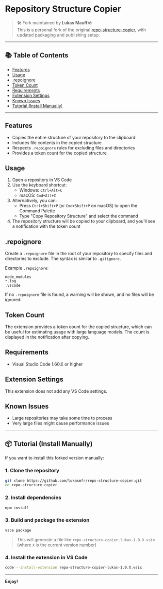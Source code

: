 # Repository Structure Copier

> 🛠️ Fork maintained by **Lukas Mauffré**  
> This is a personal fork of the original [repo-structure-copier](https://github.com/niels-hop/repo-structure-copier), with updated packaging and publishing setup.

---

## 📚 Table of Contents

- [Features](#features)
- [Usage](#usage)
- [.repoignore](#repoignore)
- [Token Count](#token-count)
- [Requirements](#requirements)
- [Extension Settings](#extension-settings)
- [Known Issues](#known-issues)
- [Tutorial (Install Manually)](#tutorial-install-manually)

---

## Features

- Copies the entire structure of your repository to the clipboard
- Includes file contents in the copied structure
- Respects `.repoignore` rules for excluding files and directories
- Provides a token count for the copied structure

## Usage

1. Open a repository in VS Code
2. Use the keyboard shortcut:
   - Windows: `Ctrl+Alt+C`
   - macOS: `Cmd+Alt+C`
3. Alternatively, you can:
   - Press `Ctrl+Shift+P` (or `Cmd+Shift+P` on macOS) to open the Command Palette
   - Type "Copy Repository Structure" and select the command
4. The repository structure will be copied to your clipboard, and you'll see a notification with the token count

## .repoignore

Create a `.repoignore` file in the root of your repository to specify files and directories to exclude. The syntax is similar to `.gitignore`.

Example `.repoignore`:

```
node_modules
*.log
.vscode
```

If no `.repoignore` file is found, a warning will be shown, and no files will be ignored.

## Token Count

The extension provides a token count for the copied structure, which can be useful for estimating usage with large language models. The count is displayed in the notification after copying.

## Requirements

- Visual Studio Code 1.60.0 or higher

## Extension Settings

This extension does not add any VS Code settings.

## Known Issues

- Large repositories may take some time to process
- Very large files might cause performance issues

---

## 📦 Tutorial (Install Manually)

If you want to install this forked version manually:

### 1. Clone the repository

```bash
git clone https://github.com/lukasmfr/repo-structure-copier.git
cd repo-structure-copier
````

### 2. Install dependencies

```bash
npm install
```

### 3. Build and package the extension

```bash
vsce package
```

> This will generate a file like `repo-structure-copier-lukas-1.0.X.vsix`
> (where `X` is the current version number)

### 4. Install the extension in VS Code

```bash
code --install-extension repo-structure-copier-lukas-1.0.X.vsix
```

---

**Enjoy!**
